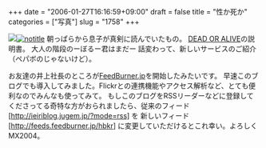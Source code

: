 +++
date = "2006-01-27T16:16:59+09:00"
draft = false
title = "性か死か"
categories = ["写真"]
slug = "1758"
+++

<img src="http://hbkr.org/images/dailyicons/photo.gif" class="thumb-img"><a href="http://www.flickr.com/photos/h-b-k-r/91693661" target="_blank"><img src="http://static.flickr.com/14/91693661_e1d56377da.jpg" class="photoen" alt="notitle"  /></a>
朝っぱらから息子が真剣に読んでいたもの。
<a href="http://www.tecmo.co.jp/teamninja/product_bv.htm" target="_blank">DEAD OR ALIVE</a>の説明書。
大人の階段のーぼるー君はまだー
話変わって、新しいサービスのご紹介（ペパボのじゃないけど）。

<!--more-->
お友達の井上社長のところが<a href="http://feedburner.jp" target="_blank">FeedBurner.jp</a>を開始したみたいです。
早速このブログでも導入してみました。Flickrとの連携機能やアクセス解析など、とても便利なのでみんなも使ってみて。
もしこのブログをRSSリーダーなどに登録してくださってる奇特な方がおられましたら、従来のフィード [http://ieiriblog.jugem.jp/?mode=rss] を 新しいフィード [<a href="http://feeds.feedburner.jp/hbkr" target="_blank">http://feeds.feedburner.jp/hbkr</a>] に変更していただけるとこれ幸い。よろしくMX2004。
